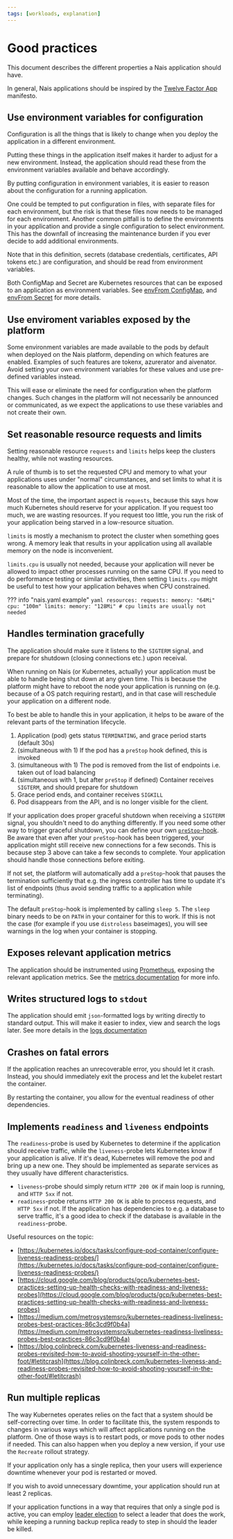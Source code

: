 ```yaml
---
tags: [workloads, explanation]
---
```


# Good practices

This document describes the different properties a Nais application should have.

In general, Nais applications should be inspired by the [Twelve Factor App](https://12factor.net) manifesto.

## Use environment variables for configuration

Configuration is all the things that is likely to change when you deploy the application in a different environment.

Putting these things in the application itself makes it harder to adjust for a new environment.
Instead, the application should read these from the environment variables available and behave accordingly.

By putting configuration in environment variables, it is easier to reason about the configuration for a running application.

One could be tempted to put configuration in files, with separate files for each environment, but the risk is that these files now needs to be managed for each environment.
Another common pitfall is to define the environments in your application and provide a single configuration to select environment.
This has the downfall of increasing the maintenance burden if you ever decide to add additional environments.

Note that in this definition, secrets (database credentials, certificates, API tokens etc.) are configuration, and should be read from environment variables.

Both ConfigMap and Secret are Kubernetes resources that can be exposed to an application as environment variables.
See [envFrom ConfigMap](https://doc.nais.io/reference/application-spec/#envfromconfigmap), and [envFrom Secret](https://doc.nais.io/reference/application-spec/#envfromsecret) for more details.

## Use enviroment variables exposed by the platform

Some environment variables are made available to the pods by default when deployed on the Nais platform, depending on which features are enabled. Examples of such features are tokenx, azurerator and aivenator. Avoid setting your own environment variables for these values and use pre-defined variables instead.

This will ease or eliminate the need for configuration when the platform changes. Such changes in the platform will not necessarily be announced or communicated, as we expect the applications to use these variables and not create their own.

## Set reasonable resource requests and limits

Setting reasonable resource `requests` and `limits` helps keep the clusters healthy, while not wasting resources.

A rule of thumb is to set the requested CPU and memory to what your applications uses under "normal" circumstances,
and set limits to what it is reasonable to allow the application to use at most.

Most of the time, the important aspect is `requests`, because this says how much Kubernetes should reserve for your application.
If you request too much, we are wasting resources.
If you request too little, you run the risk of your application being starved in a low-resource situation.

`limits` is mostly a mechanism to protect the cluster when something goes wrong.
A memory leak that results in your application using all available memory on the node is inconvenient.

`limits.cpu` is usually not needed, because your application will never be allowed to impact other processes running on the same CPU.
If you need to do performance testing or similar activities, then setting `limits.cpu` might be useful to test how your application behaves when CPU constrained.

??? info "nais.yaml example"
    ```yaml
    resources:
      requests:
        memory: "64Mi"
        cpu: "100m"
      limits:
        memory: "128Mi"
        # cpu limits are usually not needed
    ```

## Handles termination gracefully

The application should make sure it listens to the `SIGTERM` signal, and prepare for shutdown \(closing connections etc.\) upon receival.

When running on Nais \(or Kubernetes, actually\) your application must be able to handle being shut down at any given time. This is because the platform might have to reboot the node your application is running on \(e.g. because of a OS patch requiring restart\), and in that case will reschedule your application on a different node.

To best be able to handle this in your application, it helps to be aware of the relevant parts of the termination lifecycle.

1. Application \(pod\) gets status `TERMINATING`, and grace period starts \(default 30s\)
2. \(simultaneous with 1\) If the pod has a `preStop` hook defined, this is invoked
3. \(simultaneous with 1\) The pod is removed from the list of endpoints i.e. taken out of load balancing
4. \(simultaneous with 1, but after `preStop` if defined\) Container receives `SIGTERM`, and should prepare for shutdown
5. Grace period ends, and container receives `SIGKILL`
6. Pod disappears from the API, and is no longer visible for the client.

If your application does proper graceful shutdown when receiving a `SIGTERM` signal, you shouldn't need to do anything differently.
If you need some other way to trigger graceful shutdown, you can define your own [`preStop`-hook](../application/reference/application-spec.md#prestophook).
Be aware that even after your `preStop`-hook has been triggered, your application might still receive new connections for a few seconds.
This is because step 3 above can take a few seconds to complete.
Your application should handle those connections before exiting.

If not set, the platform will automatically add a `preStop`-hook that pauses the termination sufficiently that e.g. the ingress controller has time to update it's list of endpoints \(thus avoid sending traffic to a application while terminating\).

The default `preStop`-hook is implemented by calling `sleep 5`.
The `sleep` binary needs to be on `PATH` in your container for this to work.
If this is not the case \(for example if you use `distroless` baseimages\), you will see warnings in the log when your container is stopping.

## Exposes relevant application metrics

The application should be instrumented using [Prometheus](https://prometheus.io/docs/instrumenting/clientlibs/), exposing the relevant application metrics. See the [metrics documentation][metrics] for more info.

[metrics]: ../../observability/metrics/README.md

## Writes structured logs to `stdout`

The application should emit `json`-formatted logs by writing directly to standard output. This will make it easier to index, view and search the logs later. See more details in the [logs documentation][logging]

[logging]: ../../observability/logging/README.md

## Crashes on fatal errors

If the application reaches an unrecoverable error, you should let it crash.
Instead, you should immediately exit the process and let the kubelet restart the container.

By restarting the container, you allow for the eventual readiness of other dependencies.

## Implements `readiness` and `liveness` endpoints

The `readiness`-probe is used by Kubernetes to determine if the application should receive traffic, while the `liveness`-probe lets Kubernetes know if your application is alive. If it's dead, Kubernetes will remove the pod and bring up a new one.
They should be implemented as separate services as they usually have different characteristics.

* `liveness`-probe should simply return `HTTP 200 OK` if main loop is running, and `HTTP 5xx` if not.
* `readiness`-probe returns `HTTP 200 OK` is able to process requests, and `HTTP 5xx` if not. If the application has dependencies to e.g. a database to serve traffic, it's a good idea to check if the database is available in the `readiness`-probe.

Useful resources on the topic:

* [https://kubernetes.io/docs/tasks/configure-pod-container/configure-liveness-readiness-probes/](https://kubernetes.io/docs/tasks/configure-pod-container/configure-liveness-readiness-probes/)
* [https://cloud.google.com/blog/products/gcp/kubernetes-best-practices-setting-up-health-checks-with-readiness-and-liveness-probes](https://cloud.google.com/blog/products/gcp/kubernetes-best-practices-setting-up-health-checks-with-readiness-and-liveness-probes)
* [https://medium.com/metrosystemsro/kubernetes-readiness-liveliness-probes-best-practices-86c3cd9f0b4a](https://medium.com/metrosystemsro/kubernetes-readiness-liveliness-probes-best-practices-86c3cd9f0b4a)
* [https://blog.colinbreck.com/kubernetes-liveness-and-readiness-probes-revisited-how-to-avoid-shooting-yourself-in-the-other-foot/#letitcrash](https://blog.colinbreck.com/kubernetes-liveness-and-readiness-probes-revisited-how-to-avoid-shooting-yourself-in-the-other-foot/#letitcrash)


## Run multiple replicas

The way Kubernetes operates relies on the fact that a system should be self-correcting over time.
In order to facilitate this, the system responds to changes in various ways which will affect applications running on the platform.
One of those ways is to restart pods, or move pods to other nodes if needed.
This can also happen when you deploy a new version, if your use the `Recreate` rollout strategy.

If your application only has a single replica, then your users will experience downtime whenever your pod is restarted or moved.

If you wish to avoid unnecessary downtime, your application should run at least 2 replicas.

If your application functions in a way that requires that only a single pod is active, you can employ [leader election](../../services/leader-election/README.md) to select a leader that does the work, while keeping a running backup replica ready to step in should the leader be killed.
